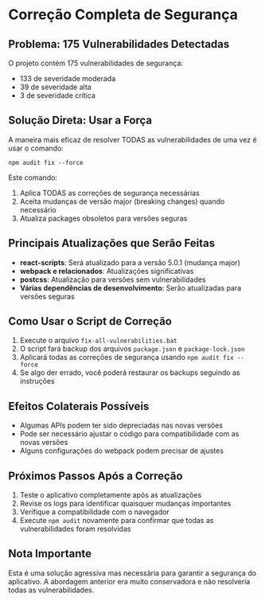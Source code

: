 # Correção Completa de Segurança

## Problema: 175 Vulnerabilidades Detectadas

O projeto contém 175 vulnerabilidades de segurança:
- 133 de severidade moderada
- 39 de severidade alta
- 3 de severidade crítica

## Solução Direta: Usar a Força

A maneira mais eficaz de resolver TODAS as vulnerabilidades de uma vez é usar o comando:

```
npm audit fix --force
```

Este comando:
1. Aplica TODAS as correções de segurança necessárias
2. Aceita mudanças de versão major (breaking changes) quando necessário
3. Atualiza packages obsoletos para versões seguras

## Principais Atualizações que Serão Feitas

- **react-scripts**: Será atualizado para a versão 5.0.1 (mudança major)
- **webpack e relacionados**: Atualizações significativas
- **postcss**: Atualização para versões sem vulnerabilidades
- **Várias dependências de desenvolvimento**: Serão atualizadas para versões seguras

## Como Usar o Script de Correção

1. Execute o arquivo `fix-all-vulnerabilities.bat`
2. O script fará backup dos arquivos `package.json` e `package-lock.json`
3. Aplicará todas as correções de segurança usando `npm audit fix --force`
4. Se algo der errado, você poderá restaurar os backups seguindo as instruções

## Efeitos Colaterais Possíveis

- Algumas APIs podem ter sido depreciadas nas novas versões
- Pode ser necessário ajustar o código para compatibilidade com as novas versões
- Alguns configurações do webpack podem precisar de ajustes

## Próximos Passos Após a Correção

1. Teste o aplicativo completamente após as atualizações
2. Revise os logs para identificar quaisquer mudanças importantes
3. Verifique a compatibilidade com o navegador
4. Execute `npm audit` novamente para confirmar que todas as vulnerabilidades foram resolvidas

## Nota Importante

Esta é uma solução agressiva mas necessária para garantir a segurança do aplicativo. 
A abordagem anterior era muito conservadora e não resolveria todas as vulnerabilidades.
